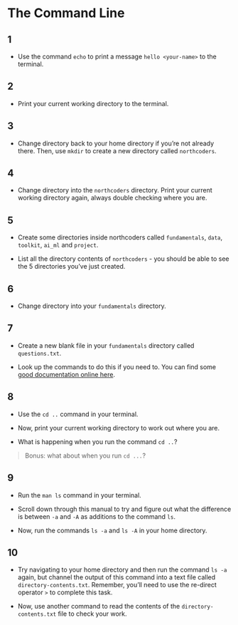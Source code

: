 # The Command Line

## 1

- Use the command `echo` to print a message `hello <your-name>` to the terminal.

## 2

- Print your current working directory to the terminal.

## 3

- Change directory back to your home directory if you’re not already there. Then, use `mkdir` to create a new directory called `northcoders`.

## 4

- Change directory into the `northcoders` directory. Print your current working directory again, always double checking where you are.

## 5

- Create some directories inside northcoders called `fundamentals`, `data`, `toolkit`, `ai_ml` and `project`.

- List all the directory contents of `northcoders` - you should be able to see the 5 directories you’ve just created.

## 6

- Change directory into your `fundamentals` directory.

## 7

- Create a new blank file in your `fundamentals` directory called `questions.txt`.

- Look up the commands to do this if you need to. You can find some [good documentation online here](http://oliverelliott.org/article/computing/tut_unix/).

## 8

- Use the `cd ..` command in your terminal.

- Now, print your current working directory to work out where you are.

- What is happening when you run the command `cd ..`?

>Bonus: what about when you run `cd ...`?

## 9

- Run the `man ls` command in your terminal.

- Scroll down through this manual to try and figure out what the difference is between `-a` and `-A` as additions to the command `ls`.

- Now, run the commands `ls -a` and `ls -A` in your home directory.

## 10

- Try navigating to your home directory and then run the command `ls -a` again, but channel the output of this command into a text file called `directory-contents.txt`. Remember, you’ll need to use the re-direct operator `>` to complete this task.

- Now, use another command to read the contents of the `directory-contents.txt` file to check your work.
